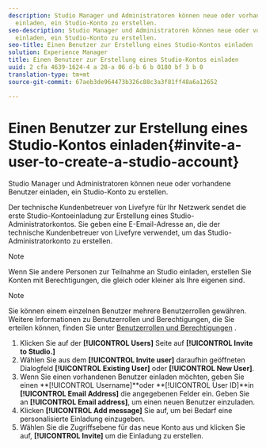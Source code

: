 ```yaml
---
description: Studio Manager und Administratoren können neue oder vorhandene Benutzer
  einladen, ein Studio-Konto zu erstellen.
seo-description: Studio Manager und Administratoren können neue oder vorhandene Benutzer
  einladen, ein Studio-Konto zu erstellen.
seo-title: Einen Benutzer zur Erstellung eines Studio-Kontos einladen
solution: Experience Manager
title: Einen Benutzer zur Erstellung eines Studio-Kontos einladen
uuid: 2 cfa 4639-1624-4 a 28-a 06 d-b 6 b 0180 bf 3 b 0
translation-type: tm+mt
source-git-commit: 67aeb3de964473b326c88c3a3f81ff48a6a12652

---
```



# Einen Benutzer zur Erstellung eines Studio-Kontos einladen{#invite-a-user-to-create-a-studio-account}

Studio Manager und Administratoren können neue oder vorhandene Benutzer einladen, ein Studio-Konto zu erstellen.

Der technische Kundenbetreuer von Livefyre für Ihr Netzwerk sendet die erste Studio-Kontoeinladung zur Erstellung eines Studio-Administratorkontos. Sie geben eine E-Email-Adresse an, die der technische Kundenbetreuer von Livefyre verwendet, um das Studio-Administratorkonto zu erstellen.

>[!NOTE]
>
>Wenn Sie andere Personen zur Teilnahme an Studio einladen, erstellen Sie Konten mit Berechtigungen, die gleich oder kleiner als Ihre eigenen sind.

>[!NOTE]
>
>Sie können einem einzelnen Benutzer mehrere Benutzerrollen gewähren. Weitere Informationen zu Benutzerrollen und Berechtigungen, die Sie erteilen können, finden Sie unter [Benutzerrollen und Berechtigungen](../c-users-creating-accounts-with-studio-access/c-user-types.md#c_user_types) .

1. Klicken Sie auf der **[!UICONTROL Users]** Seite auf **[!UICONTROL Invite to Studio.]**
1. Wählen Sie aus dem **[!UICONTROL Invite user]** daraufhin geöffneten Dialogfeld **[!UICONTROL Existing User]** oder **[!UICONTROL New User]**.
1. Wenn Sie einen vorhandenen Benutzer einladen möchten, geben Sie einen **[!UICONTROL Username]**oder **[!UICONTROL User ID]**in **[!UICONTROL Email Address]** die angegebenen Felder ein. Geben Sie an **[!UICONTROL Email address]**, um einen neuen Benutzer einzuladen.
1. Klicken **[!UICONTROL Add message]** Sie auf, um bei Bedarf eine personalisierte Einladung einzugeben.
1. Wählen Sie die Zugriffsebene für das neue Konto aus und klicken Sie auf, **[!UICONTROL Invite]** um die Einladung zu erstellen.
